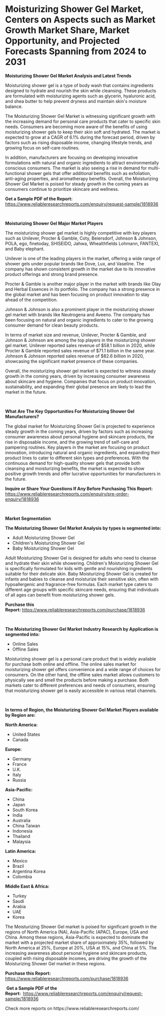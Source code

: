 <p><h1>Moisturizing Shower Gel Market, Centers on Aspects such as Market Growth Market Share, Market Opportunity, and Projected Forecasts Spanning from 2024 to 2031</h1></p><p><strong>Moisturizing Shower Gel Market Analysis and Latest Trends</strong></p>
<p><p>Moisturizing shower gel is a type of body wash that contains ingredients designed to hydrate and nourish the skin while cleansing. These products are formulated with moisturizing agents such as glycerin, hyaluronic acid, and shea butter to help prevent dryness and maintain skin's moisture balance.</p><p>The Moisturizing Shower Gel Market is witnessing significant growth with the increasing demand for personal care products that cater to specific skin needs. Consumers are becoming more aware of the benefits of using moisturizing shower gels to keep their skin soft and hydrated. The market is expected to grow at a CAGR of 6.1% during the forecast period, driven by factors such as rising disposable income, changing lifestyle trends, and growing focus on self-care routines.</p><p>In addition, manufacturers are focusing on developing innovative formulations with natural and organic ingredients to attract environmentally conscious consumers. The market is also seeing a rise in demand for multi-functional shower gels that offer additional benefits such as exfoliation, anti-aging properties, and aromatherapy benefits. Overall, the Moisturizing Shower Gel Market is poised for steady growth in the coming years as consumers continue to prioritize skincare and wellness.</p></p>
<p><strong>Get a Sample PDF of the Report:&nbsp;</strong> <a href="https://www.reliableresearchreports.com/enquiry/request-sample/1818936">https://www.reliableresearchreports.com/enquiry/request-sample/1818936</a></p>
<p>&nbsp;</p>
<p><strong>Moisturizing Shower Gel Major Market Players</strong></p>
<p><p>The moisturizing shower gel market is highly competitive with key players such as Unilever, Procter & Gamble, Coty, Beiersdorf, Johnson & Johnson, POLA, ego, finetoday, SHISEIDO, Jahwa, Whealthfields Lohmann, FANTEXI, and Baby elephant.</p><p>Unilever is one of the leading players in the market, offering a wide range of shower gels under popular brands like Dove, Lux, and Vaseline. The company has shown consistent growth in the market due to its innovative product offerings and strong brand presence.</p><p>Procter & Gamble is another major player in the market with brands like Olay and Herbal Essences in its portfolio. The company has a strong presence in the global market and has been focusing on product innovation to stay ahead of the competition.</p><p>Johnson & Johnson is also a prominent player in the moisturizing shower gel market with brands like Neutrogena and Aveeno. The company has been focusing on natural and organic ingredients to cater to the growing consumer demand for clean beauty products.</p><p>In terms of market size and revenue, Unilever, Procter & Gamble, and Johnson & Johnson are among the top players in the moisturizing shower gel market. Unilever reported sales revenue of $58.1 billion in 2020, while Procter & Gamble reported sales revenue of $71.1 billion in the same year. Johnson & Johnson reported sales revenue of $82.6 billion in 2020, showcasing the significant market presence of these companies.</p><p>Overall, the moisturizing shower gel market is expected to witness steady growth in the coming years, driven by increasing consumer awareness about skincare and hygiene. Companies that focus on product innovation, sustainability, and expanding their global presence are likely to lead the market in the future.</p></p>
<p>&nbsp;</p>
<p><strong>What Are The Key Opportunities For Moisturizing Shower Gel Manufacturers?</strong></p>
<p><p>The global market for Moisturizing Shower Gel is projected to experience steady growth in the coming years, driven by factors such as increasing consumer awareness about personal hygiene and skincare products, the rise in disposable income, and the growing trend of self-care and pampering routines. Key players in the market are focusing on product innovation, introducing natural and organic ingredients, and expanding their product lines to cater to different skin types and preferences. With the continuous demand for high-quality shower gels that provide both cleansing and moisturizing benefits, the market is expected to show positive growth trends and offer lucrative opportunities for manufacturers in the future.</p></p>
<p><strong>Inquire or Share Your Questions If Any Before Purchasing This Report:</strong> <a href="https://www.reliableresearchreports.com/enquiry/pre-order-enquiry/1818936">https://www.reliableresearchreports.com/enquiry/pre-order-enquiry/1818936</a></p>
<p>&nbsp;</p>
<p><strong>Market Segmentation</strong></p>
<p><strong>The Moisturizing Shower Gel Market Analysis by types is segmented into:</strong></p>
<p><ul><li>Adult Moisturizing Shower Gel</li><li>Children's Moisturizing Shower Gel</li><li>Baby Moisturizing Shower Gel</li></ul></p>
<p><p>Adult Moisturizing Shower Gel is designed for adults who need to cleanse and hydrate their skin while showering. Children's Moisturizing Shower Gel is specifically formulated for kids with gentle and nourishing ingredients suitable for their delicate skin. Baby Moisturizing Shower Gel is created for infants and babies to cleanse and moisturize their sensitive skin, often with hypoallergenic and fragrance-free formulas. Each market type caters to different age groups with specific skincare needs, ensuring that individuals of all ages can benefit from moisturizing shower gels.</p></p>
<p><strong>Purchase this Report:&nbsp;</strong><a href="https://www.reliableresearchreports.com/purchase/1818936">https://www.reliableresearchreports.com/purchase/1818936</a></p>
<p>&nbsp;</p>
<p><strong>The Moisturizing Shower Gel Market Industry Research by Application is segmented into:</strong></p>
<p><ul><li>Online Sales</li><li>Offline Sales</li></ul></p>
<p><p>Moisturizing shower gel is a personal care product that is widely available for purchase both online and offline. The online sales market for moisturizing shower gel offers convenience and a wide range of choices for consumers. On the other hand, the offline sales market allows customers to physically see and smell the products before making a purchase. Both markets cater to different preferences and needs of consumers, ensuring that moisturizing shower gel is easily accessible in various retail channels.</p></p>
<p>&nbsp;</p>
<p><strong>In terms of Region, the Moisturizing Shower Gel Market Players available by Region are:</strong></p>
<p>
    <p> <strong> North America: </strong>
        <ul>
            <li>United States</li>
            <li>Canada</li>
        </ul>
        </p> 
    <p> <strong> Europe: </strong>
        <ul>
            <li>Germany</li>
            <li>France</li>
            <li>U.K.</li>
            <li>Italy</li>
            <li>Russia</li>
        </ul>
        </p> 
    <p> <strong> Asia-Pacific: </strong>
        <ul>
            <li>China</li>
            <li>Japan</li>
            <li>South Korea</li>
            <li>India</li>
            <li>Australia</li>
            <li>China Taiwan</li>
            <li>Indonesia</li>
            <li>Thailand</li>
            <li>Malaysia</li>
        </ul>
        </p> 
    <p> <strong> Latin America: </strong>
        <ul>
            <li>Mexico</li>
            <li>Brazil</li>
            <li>Argentina Korea</li>
            <li>Colombia</li>
        </ul>
        </p> 
    <p> <strong> Middle East & Africa: </strong>
        <ul>
            <li>Turkey</li>
            <li>Saudi</li>
            <li>Arabia</li>
            <li>UAE</li>
            <li>Korea</li>
        </ul>
    </p>
    </p>
<p><p>The Moisturizing Shower Gel market is poised for significant growth in the regions of North America (NA), Asia-Pacific (APAC), Europe, USA and China. Among these regions, Asia-Pacific is expected to dominate the market with a projected market share of approximately 35%, followed by North America at 25%, Europe at 20%, USA at 15%, and China at 5%. The increasing awareness about personal hygiene and skincare products, coupled with rising disposable incomes, are driving the growth of the Moisturizing Shower Gel market in these regions.</p></p>
<p><strong>Purchase this Report: </strong><a href="https://www.reliableresearchreports.com/purchase/1818936">https://www.reliableresearchreports.com/purchase/1818936</a></p>
<p>&nbsp;<strong>Get a Sample PDF of the Report:&nbsp;&nbsp;</strong><a href="https://www.reliableresearchreports.com/enquiry/request-sample/1818936">https://www.reliableresearchreports.com/enquiry/request-sample/1818936</a></p>
<p><strong></strong></p>
<p>Check more reports on https://www.reliableresearchreports.com/</p>